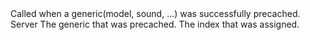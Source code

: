 <function name="HolyLib:OnGenericPrecache" parent="" type="hook">
	<description>
		Called when a generic(model, sound, ...) was successfully precached.
	</description>
	<realm>Server</realm>
	<args>
		<arg name="generic" type="string">The generic that was precached.</arg>
		<arg name="index" type="number">The index that was assigned.</arg>
	</args>
</function>